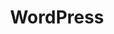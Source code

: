 ---
layout: category_index
title: WordPress
category: wordpress
permalink: /wordpress/
svg:
intro: Adding sketching to the design process is a great way to amplify software and hardware tools. Sketching provides a unique space that can help you think differently, generate a variety of ideas quickly, explore alternatives with less risk, and encourage constructive discussions with colleagues and clients.
bgimgheader: true
---